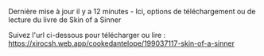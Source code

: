 Dernière mise à jour il y a 12 minutes - Ici, options de téléchargement ou de lecture du livre de Skin of a Sinner

Suivez l'url ci-dessous pour télécharger ou lire : https://xirocsh.web.app/cookedantelope/199037117-skin-of-a-sinner
